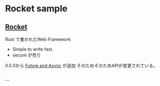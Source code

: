 # Rocket sample

## [Rocket](https://rocket.rs/)

Rust で書かれたWeb Framework

* Simple to write fast.
* secure
が売り


0.5.0から [Future and Async]( https://rocket.rs/v0.5-rc/guide/overview/#futures-and-async)
が追加 そのためそのためAPIが変更されている。


## 


--
